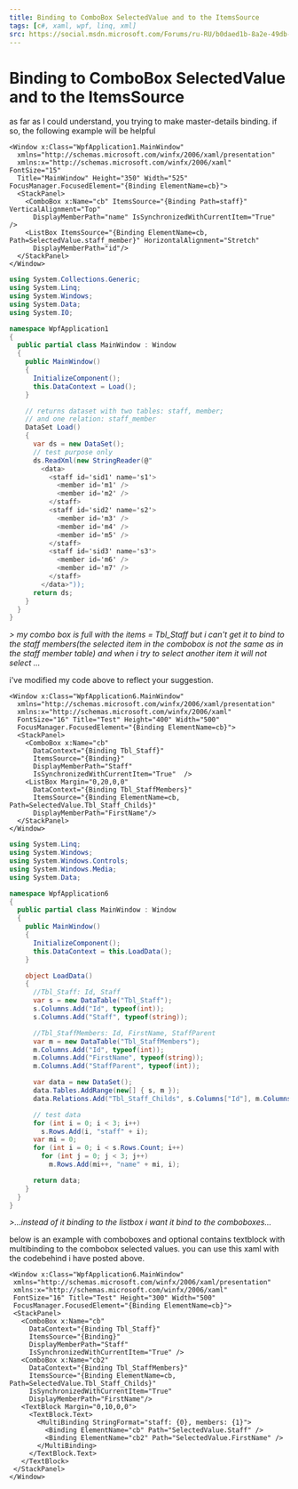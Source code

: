 ```yaml
---
title: Binding to ComboBox SelectedValue and to the ItemsSource
tags: [c#, xaml, wpf, linq, xml]
src: https://social.msdn.microsoft.com/Forums/ru-RU/b0daed1b-8a2e-49db-b824-4b163d755a98/binding-to-combobox-selectedvalue-and-to-the-itemssource?forum=wpf
---
```

# Binding to ComboBox SelectedValue and to the ItemsSource
as far as I could understand, you trying to make master-details binding.
 if so, the following example will be helpful
```xaml
<Window x:Class="WpfApplication1.MainWindow"
  xmlns="http://schemas.microsoft.com/winfx/2006/xaml/presentation"
  xmlns:x="http://schemas.microsoft.com/winfx/2006/xaml"  FontSize="15" 
  Title="MainWindow" Height="350" Width="525" FocusManager.FocusedElement="{Binding ElementName=cb}">
  <StackPanel>
    <ComboBox x:Name="cb" ItemsSource="{Binding Path=staff}" VerticalAlignment="Top"
      DisplayMemberPath="name" IsSynchronizedWithCurrentItem="True"  />
    <ListBox ItemsSource="{Binding ElementName=cb, Path=SelectedValue.staff_member}" HorizontalAlignment="Stretch"
      DisplayMemberPath="id"/>
  </StackPanel>
</Window>
```
```c#
using System.Collections.Generic;
using System.Linq;
using System.Windows;
using System.Data;
using System.IO;

namespace WpfApplication1
{
  public partial class MainWindow : Window
  {
    public MainWindow()
    {
      InitializeComponent();
      this.DataContext = Load();
    }

    // returns dataset with two tables: staff, member; 
    // and one relation: staff_member
    DataSet Load()
    {
      var ds = new DataSet();
      // test purpose only
      ds.ReadXml(new StringReader(@"
        <data>
          <staff id='sid1' name='s1'>
            <member id='m1' />
            <member id='m2' />
          </staff>
          <staff id='sid2' name='s2'>
            <member id='m3' />
            <member id='m4' />
            <member id='m5' />
          </staff>
          <staff id='sid3' name='s3'>
            <member id='m6' />
            <member id='m7' />
          </staff>
        </data>"));
      return ds;
    }
  }
}
```
*> my combo box is full with the items = Tbl_Staff  but i can't get it to bind to the staff members(the selected item in the combobox is not the same as in the staff member table) and when i try to select another item it will not select ...*

i've modified my code above to reflect your suggestion.
```xaml
<Window x:Class="WpfApplication6.MainWindow"
  xmlns="http://schemas.microsoft.com/winfx/2006/xaml/presentation"
  xmlns:x="http://schemas.microsoft.com/winfx/2006/xaml"
  FontSize="16" Title="Test" Height="400" Width="500"
  FocusManager.FocusedElement="{Binding ElementName=cb}">
  <StackPanel>
    <ComboBox x:Name="cb" 
      DataContext="{Binding Tbl_Staff}" 
      ItemsSource="{Binding}" 
      DisplayMemberPath="Staff" 
      IsSynchronizedWithCurrentItem="True"  />
    <ListBox Margin="0,20,0,0"
      DataContext="{Binding Tbl_StaffMembers}" 
      ItemsSource="{Binding ElementName=cb, Path=SelectedValue.Tbl_Staff_Childs}" 
      DisplayMemberPath="FirstName"/>
  </StackPanel>
</Window>
```
```c#
using System.Linq;
using System.Windows;
using System.Windows.Controls;
using System.Windows.Media;
using System.Data;

namespace WpfApplication6
{
  public partial class MainWindow : Window
  {
    public MainWindow()
    {
      InitializeComponent();
      this.DataContext = this.LoadData();
    }

    object LoadData()
    {
      //Tbl_Staff: Id, Staff
      var s = new DataTable("Tbl_Staff");
      s.Columns.Add("Id", typeof(int));
      s.Columns.Add("Staff", typeof(string));

      //Tbl_StaffMembers: Id, FirstName, StaffParent
      var m = new DataTable("Tbl_StaffMembers");
      m.Columns.Add("Id", typeof(int));
      m.Columns.Add("FirstName", typeof(string));
      m.Columns.Add("StaffParent", typeof(int));

      var data = new DataSet();
      data.Tables.AddRange(new[] { s, m });
      data.Relations.Add("Tbl_Staff_Childs", s.Columns["Id"], m.Columns["StaffParent"]);

      // test data
      for (int i = 0; i < 3; i++)
        s.Rows.Add(i, "staff" + i);
      var mi = 0;
      for (int i = 0; i < s.Rows.Count; i++)
        for (int j = 0; j < 3; j++)
          m.Rows.Add(mi++, "name" + mi, i);

      return data;
    }
  }
}
```
*>...instead of it binding to the listbox i want it bind to the comboboxes...*

below is an example with comboboxes and optional contains textblock with multibinding to the combobox selected values.
 you can use this xaml with the codebehind i have posted above.
 ```xaml
<Window x:Class="WpfApplication6.MainWindow"
  xmlns="http://schemas.microsoft.com/winfx/2006/xaml/presentation"
  xmlns:x="http://schemas.microsoft.com/winfx/2006/xaml"
  FontSize="16" Title="Test" Height="300" Width="500"
  FocusManager.FocusedElement="{Binding ElementName=cb}">
  <StackPanel>
    <ComboBox x:Name="cb" 
      DataContext="{Binding Tbl_Staff}" 
      ItemsSource="{Binding}" 
      DisplayMemberPath="Staff" 
      IsSynchronizedWithCurrentItem="True" />
    <ComboBox x:Name="cb2"
      DataContext="{Binding Tbl_StaffMembers}" 
      ItemsSource="{Binding ElementName=cb, Path=SelectedValue.Tbl_Staff_Childs}" 
      IsSynchronizedWithCurrentItem="True"
      DisplayMemberPath="FirstName"/>
    <TextBlock Margin="0,10,0,0">
      <TextBlock.Text>
        <MultiBinding StringFormat="staff: {0}, members: {1}">
          <Binding ElementName="cb" Path="SelectedValue.Staff" />
          <Binding ElementName="cb2" Path="SelectedValue.FirstName" />
        </MultiBinding>
      </TextBlock.Text>
    </TextBlock>
  </StackPanel>
</Window>
```
